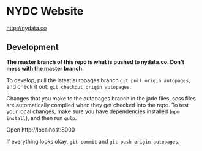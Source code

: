 

# NYDC Website

http://nydata.co


## Development

**The master branch of this repo is what is pushed to nydata.co. Don't mess with the master branch.**

To develop, pull the latest autopages branch `git pull origin autopages`, and check it out: `git checkout origin autopages`.

Changes that you make to the autopages branch in the jade files, scss files are automatically compiled when they get checked into the repo. To test your local changes,
make sure you have dependencies installed (`npm install`), and then run `gulp`.

Open http://localhost:8000

If everything looks okay, `git commit` and `git push origin autopages`.



